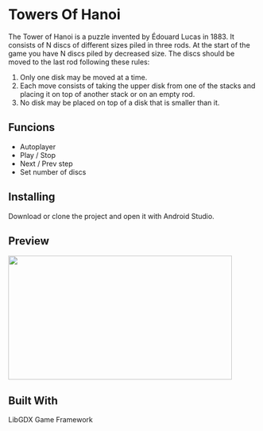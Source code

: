 # Towers Of Hanoi

The Tower of Hanoi is a puzzle invented by Édouard Lucas in 1883. It consists of N discs of different sizes piled in three rods.
At the start of the game you have N discs piled by decreased size. The discs should be moved to the last rod  following these rules: 

1. Only one disk may be moved at a time.
2. Each move consists of taking the upper disk from one of the stacks and placing it on top of another stack or on an empty rod.
3. No disk may be placed on top of a disk that is smaller than it.

## Funcions

- Autoplayer
- Play / Stop 
- Next / Prev step
- Set number of discs

## Installing

Download or clone the project and open it with Android Studio.

## Preview

<img src="https://raw.githubusercontent.com/salvadordeveloper/TowersOfHanoi/master/screenshots/preview.gif" width="450" height="250" />

## Built With

LibGDX Game Framework
